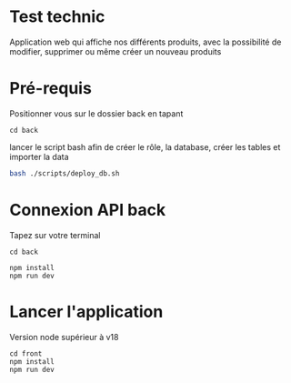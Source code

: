 # Test technic
Application web qui affiche nos différents produits, avec la possibilité de modifier, supprimer ou même créer un nouveau produits

# Pré-requis
Positionner vous sur le dossier back en tapant 
```
cd back
```
lancer le script bash afin de créer le rôle, la database, créer les tables et importer la data

```bash
bash ./scripts/deploy_db.sh
```

# Connexion API back 
 Tapez sur votre terminal 

 ```
cd back

npm install
npm run dev 
 ```

 # Lancer l'application 

 Version node supérieur à v18

 ```
 cd front
 npm install
 npm run dev
 
 ```

